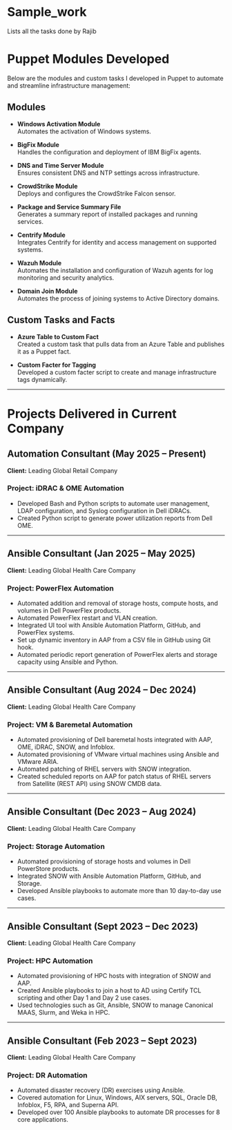 # Sample_work
Lists all the tasks done by Rajib

# Puppet Modules Developed

Below are the modules and custom tasks I developed in Puppet to automate and streamline infrastructure management:

## Modules

- **Windows Activation Module**  
  Automates the activation of Windows systems.

- **BigFix Module**  
  Handles the configuration and deployment of IBM BigFix agents.

- **DNS and Time Server Module**  
  Ensures consistent DNS and NTP settings across infrastructure.

- **CrowdStrike Module**  
  Deploys and configures the CrowdStrike Falcon sensor.

- **Package and Service Summary File**  
  Generates a summary report of installed packages and running services.

- **Centrify Module**  
  Integrates Centrify for identity and access management on supported systems.

- **Wazuh Module**  
  Automates the installation and configuration of Wazuh agents for log monitoring and security analytics.

- **Domain Join Module**  
  Automates the process of joining systems to Active Directory domains.

## Custom Tasks and Facts

- **Azure Table to Custom Fact**  
  Created a custom task that pulls data from an Azure Table and publishes it as a Puppet fact.

- **Custom Facter for Tagging**  
  Developed a custom facter script to create and manage infrastructure tags dynamically.
---
# Projects Delivered in Current Company

## Automation Consultant (May 2025 – Present)  
**Client:** Leading Global Retail Company

### Project: iDRAC & OME Automation
- Developed Bash and Python scripts to automate user management, LDAP configuration, and Syslog configuration in Dell iDRACs.
- Created Python script to generate power utilization reports from Dell OME.

---

## Ansible Consultant (Jan 2025 – May 2025)  
**Client:** Leading Global Health Care Company

### Project: PowerFlex Automation
- Automated addition and removal of storage hosts, compute hosts, and volumes in Dell PowerFlex products.
- Automated PowerFlex restart and VLAN creation.
- Integrated UI tool with Ansible Automation Platform, GitHub, and PowerFlex systems.
- Set up dynamic inventory in AAP from a CSV file in GitHub using Git hook.
- Automated periodic report generation of PowerFlex alerts and storage capacity using Ansible and Python.

---

## Ansible Consultant (Aug 2024 – Dec 2024)  
**Client:** Leading Global Health Care Company

### Project: VM & Baremetal Automation
- Automated provisioning of Dell baremetal hosts integrated with AAP, OME, iDRAC, SNOW, and Infoblox.
- Automated provisioning of VMware virtual machines using Ansible and VMware ARIA.
- Automated patching of RHEL servers with SNOW integration.
- Created scheduled reports on AAP for patch status of RHEL servers from Satellite (REST API) using SNOW CMDB data.

---

## Ansible Consultant (Dec 2023 – Aug 2024)  
**Client:** Leading Global Health Care Company

### Project: Storage Automation
- Automated provisioning of storage hosts and volumes in Dell PowerStore products.
- Integrated SNOW with Ansible Automation Platform, GitHub, and Storage.
- Developed Ansible playbooks to automate more than 10 day-to-day use cases.

---

## Ansible Consultant (Sept 2023 – Dec 2023)  
**Client:** Leading Global Health Care Company

### Project: HPC Automation
- Automated provisioning of HPC hosts with integration of SNOW and AAP.
- Created Ansible playbooks to join a host to AD using Certify TCL scripting and other Day 1 and Day 2 use cases.
- Used technologies such as Git, Ansible, SNOW to manage Canonical MAAS, Slurm, and Weka in HPC.

---

## Ansible Consultant (Feb 2023 – Sept 2023)  
**Client:** Leading Global Health Care Company

### Project: DR Automation
- Automated disaster recovery (DR) exercises using Ansible.
- Covered automation for Linux, Windows, AIX servers, SQL, Oracle DB, Infoblox, F5, RPA, and Superna API.
- Developed over 100 Ansible playbooks to automate DR processes for 8 core applications.
